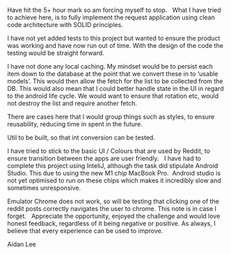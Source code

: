 Have hit the 5+ hour mark so am forcing myself to stop.   What I have tried to achieve here, is to fully implement the request application using clean code architecture with SOLID principles.

I have not yet added tests to this project but wanted to ensure the product was working and have now run out of time. With the design of the code the testing would be straight forward.

I have not done any local caching. My mindset would be to persist each item down to the database at the point that we convert these in to ‘usable models’. This would then allow the fetch for the list to be collected from the DB. This would also mean that I could better handle state in the UI in regard to the android life cycle. We would want to ensure that rotation etc, would not destroy the list and require another fetch.

There are cases here that I would group things such as styles, to ensure reusability, reducing time in spent in the future.

Util to be built, so that int conversion can be tested.

I have tried to stick to the basic UI / Colours that are used by Reddit, to ensure transition between the apps are user friendly.   I have had to complete this project using InteliJ, although the task did stipulate Android Studio. This due to using the new M1 chip MacBook Pro.  Android studio is not yet optimised to run on these chips which makes it incredibly slow and sometimes unresponsive.

Emulator Chrome does not work, so will be testing that clicking one of the reddit posts correctly navigates the user to chrome. This note is in case I forget.   Appreciate the opportunity, enjoyed the challenge and would love honest feedback, regardless of it being negative or positive. As always, I believe that every experience can be used to improve.

Aidan Lee

